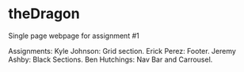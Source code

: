 # theDragon
Single page webpage for assignment #1

Assignments:
Kyle Johnson: Grid section.
Erick Perez: Footer.
Jeremy Ashby: Black Sections.
Ben Hutchings: Nav Bar and Carrousel.